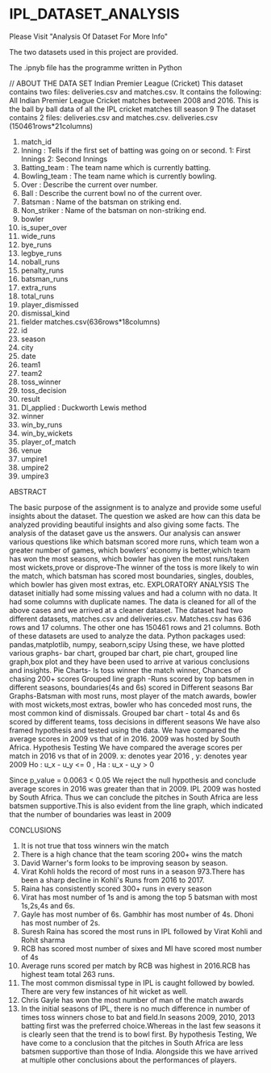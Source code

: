 # IPL_DATASET_ANALYSIS

Please Visit "Analysis Of Dataset For More Info"

The two datasets used in this project are provided.

The .ipnyb file has the programme written in Python

//
ABOUT THE DATA SET
Indian Premier League (Cricket)
This dataset contains two files: deliveries.csv and matches.csv. It contains the following:
All Indian Premier League Cricket matches between 2008 and 2016.
This is the ball by ball data of all the IPL cricket matches till season 9
The dataset contains 2 files: deliveries.csv and matches.csv.
deliveries.csv (150461rows*21columns)
1. match_id
2. Inning : Tells if the first set of batting was going on or second. 1: First Innings 2: Second Innings
3. Batting_team : The team name which is currently batting.
4. Bowling_team : The team name which is currently bowling.
5. Over : Describe the current over number.
6. Ball : Describe the current bowl no of the current over.
7. Batsman : Name of the batsman on striking end.
8. Non_striker : Name of the batsman on non-striking end.
9. bowler
10. is_super_over
11. wide_runs
12. bye_runs
13. legbye_runs
14. noball_runs
15. penalty_runs
16. batsman_runs
17. extra_runs
18. total_runs
19. player_dismissed
20. dismissal_kind
21. fielder
matches.csv(636rows*18columns)
1. id
2. season
3. city
4. date
5. team1
6. team2
7. toss_winner
8. toss_decision
9. result
10. Dl_applied : Duckworth Lewis method
11. winner
12. win_by_runs
13. win_by_wickets
14. player_of_match
15. venue
16. umpire1
17. umpire2
18. umpire3

ABSTRACT

The basic purpose of the assignment is to analyze and provide some useful insights about the dataset. The
question we asked are how can this data be analyzed providing beautiful insights and also giving some facts.
The analysis of the dataset gave us the answers. Our analysis can answer various questions like which
batsman scored more runs, which team won a greater number of games, which bowlers’ economy is
better,which team has won the most seasons, which bowler has given the most runs/taken most
wickets,prove or disprove-The winner of the toss is more likely to win the match, which batsman has scored
most boundaries, singles, doubles, which bowler has given most extras, etc.
EXPLORATORY ANALYSIS
The dataset initially had some missing values and had a column with no data. It had some columns with
duplicate names. The data is cleaned for all of the above cases and we arrived at a cleaner dataset. The
dataset had two different datasets, matches.csv and deliveries.csv. Matches.csv has 636 rows and 17
columns. The other one has 150461 rows and 21 columns. Both of these datasets are used to analyze the
data.
Python packages used: pandas,matplotlib, numpy, seaborn,scipy
Using these, we have plotted various graphs- bar chart, grouped bar chart, pie chart, grouped line graph,box
plot and they have been used to arrive at various conclusions and insights.
Pie Charts- Is toss winner the match winner, Chances of chasing 200+ scores
Grouped line graph -Runs scored by top batsmen in different seasons, boundaries(4s and 6s) scored in
Different seasons
Bar Graphs-Batsman with most runs, most player of the match awards, bowler with most wickets,most
extras, bowler who has conceded most runs, the most common kind of dismissals.
Grouped bar chart - total 4s and 6s scored by different teams, toss decisions in different seasons
We have also framed hypothesis and tested using the data.
We have compared the average scores in 2009 vs that of in 2016. 2009 was hosted by South Africa.
Hypothesis Testing
We have compared the average scores per match in 2016 vs that of in 2009.
x: denotes year 2016 , y: denotes year 2009
Ho : u_x - u_y <= 0 , Ha : u_x - u_y > 0

Since p_value = 0.0063 < 0.05
We reject the null hypothesis and conclude average scores in 2016 was greater than that in 2009.
IPL 2009 was hosted by South Africa. Thus we can conclude the pitches in South Africa are less batsmen
supportive.This is also evident from the line graph, which indicated that the number of boundaries was least
in 2009

CONCLUSIONS

1. It is not true that toss winners win the match
2. There is a high chance that the team scoring 200+ wins the match
3. David Warner's form looks to be improving season by season.
4. Virat Kohli holds the record of most runs in a season 973.There has been a sharp decline in Kohli's
Runs from 2016 to 2017.
5. Raina has consistently scored 300+ runs in every season
6. Virat has most number of 1s and is among the top 5 batsman with most 1s,2s,4s and 6s.
7. Gayle has most number of 6s. Gambhir has most number of 4s. Dhoni has most number of 2s.
8. Suresh Raina has scored the most runs in IPL followed by Virat Kohli and Rohit sharma
9. RCB has scored most number of sixes and MI have scored most number of 4s
10. Average runs scored per match by RCB was highest in 2016.RCB has highest team total 263 runs.
11. The most common dismissal type in IPL is caught followed by bowled. There are very few instances
of hit wicket as well.
12. Chris Gayle has won the most number of man of the match awards
13. In the initial seasons of IPL, there is no much difference in number of times toss winners chose to bat
and field.In seasons 2009, 2010, 2013 batting first was the preferred choice.Whereas in the last few
seasons it is clearly seen that the trend is to bowl first.
By hypothesis Testing,
We have come to a conclusion that the pitches in South Africa are less batsmen supportive than those of
India. Alongside this we have arrived at multiple other conclusions about the performances of players.
